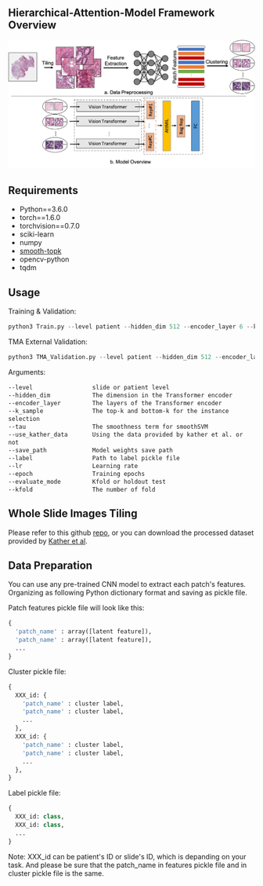 ## Hierarchical-Attention-Model Framework Overview
![](https://github.com/KunChi232/Hierarchical-Attention-Model-on-Histopathology/blob/master/imgs/overview.png?raw=true "Title")

## Requirements
* Python==3.6.0
* torch==1.6.0
* torchvision==0.7.0
* sciki-learn
* numpy
* [smooth-topk](https://github.com/oval-group/smooth-topk)
* opencv-python
* tqdm

## Usage

Training & Validation:
``` python
python3 Train.py --level patient --hidden_dim 512 --encoder_layer 6 --k_sample 3 --tau 0.5 --save_path 'path/to/save/' --label 'path/to/label pickle file' --use_kather_data True --epoch 60 --lr 3e-4 --evaluate_mode kfold --kfold 5
```
TMA External Validation:
``` python
python3 TMA_Validation.py --level patient --hidden_dim 512 --encoder_layer 6 --k_sample 3 -- tau 0.5 --save_path 'path/to/saved/weights' --label 'path/to/label pickle file' --evaluate_mode kfold --kfold 5
```
Arguments:
```shell script
--level                 slide or patient level
--hidden_dim            The dimension in the Transformer encoder
--encoder_layer         The layers of the Transformer encoder
--k_sample              The top-k and bottom-k for the instance selection
--tau                   The smoothness term for smoothSVM
--use_kather_data       Using the data provided by kather et al. or not
--save_path             Model weights save path
--label                 Path to label pickle file
--lr                    Learning rate
--epoch                 Training epochs
--evaluate_mode         Kfold or holdout test
--kfold                 The number of fold
```

## Whole Slide Images Tiling
Please refer to this github [repo](https://github.com/mahmoodlab/CLAM), or you can download the processed dataset provided by [Kather et al](https://www.nature.com/articles/s41591-019-0462-y).

## Data Preparation

You can use any pre-trained CNN model to extract each patch's features. Organizing as following Python dictionary format and saving as pickle file.

Patch features pickle file will look like this:
``` python
{
  'patch_name' : array([latent feature]),
  'patch_name' : array([latent feature]),
  ...
}
```

Cluster pickle file:
``` python
{
  XXX_id: {
    'patch_name' : cluster label,
    'patch_name' : cluster label,
    ...
  },
  XXX_id: {
    'patch_name' : cluster label,
    'patch_name' : cluster label,
    ...
  },
}

```
Label pickle file:
``` python
{
  XXX_id: class,
  XXX_id: class,
  ...
}
```

Note: XXX_id can be patient's ID or slide's ID, which is depanding on your task. And please be sure that the patch_name in features pickle file and in cluster pickle file is the same.



